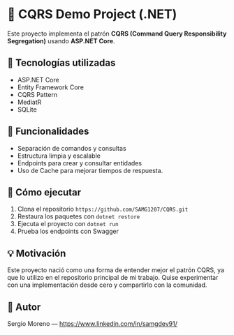 # 🧠 CQRS Demo Project (.NET)

Este proyecto implementa el patrón **CQRS (Command Query Responsibility Segregation)** usando **ASP.NET Core**.

## 🚀 Tecnologías utilizadas
- ASP.NET Core
- Entity Framework Core
- CQRS Pattern
- MediatR
- SQLite

## 📌 Funcionalidades
- Separación de comandos y consultas
- Estructura limpia y escalable
- Endpoints para crear y consultar entidades
- Uso de Cache para mejorar tiempos de respuesta. 

## 🧪 Cómo ejecutar
1. Clona el repositorio  `https://github.com/SAMG1207/CQRS.git`
2. Restaura los paquetes con `dotnet restore`  
3. Ejecuta el proyecto con `dotnet run`  
4. Prueba los endpoints con Swagger

## 💡 Motivación
Este proyecto nació como una forma de entender mejor el patrón CQRS, ya que lo utilizo en el repositorio principal de mi trabajo. Quise experimentar con una implementación desde cero y compartirlo con la comunidad.

## 📎 Autor
Sergio Moreno — https://www.linkedin.com/in/samgdev91/
